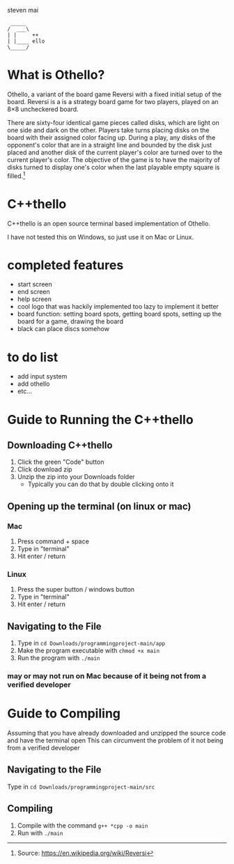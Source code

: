 steven mai

```
 _____
/  ___\
| |     ++
| |____ ello
\_____/
```

# What is Othello?

Othello, a variant of the board game Reversi with a fixed initial setup of the board. Reversi is a is a strategy board game for two players, played on an 8×8 uncheckered board.

There are sixty-four identical game pieces called disks, which are light on one side and dark on the other. Players take turns placing disks on the board with their assigned color facing up. During a play, any disks of the opponent's color that are in a straight line and bounded by the disk just placed and another disk of the current player's color are turned over to the current player's color. The objective of the game is to have the majority of disks turned to display one's color when the last playable empty square is filled.[^1]

[^1]: Source: https://en.wikipedia.org/wiki/Reversi

# C++thello

C++thello is an open source terminal based implementation of Othello.

I have not tested this on Windows, so just use it on Mac or Linux.

# completed features
* start screen 
* end screen
* help screen
* cool logo that was hackily implemented too lazy to implement it better
* board function: setting board spots, getting board spots, setting up the board for a game, drawing the board
* black can place discs somehow

# to do list
* add input system
* add othello
* etc...

# Guide to Running the C++thello

## Downloading C++thello

1. Click the green "Code" button
2. Click download zip
3. Unzip the zip into your Downloads folder
   * Typically you can do that by double clicking onto it

## Opening up the terminal (on linux or mac)

### Mac

1. Press command + space
2. Type in "terminal"
3. Hit enter / return

### Linux

1. Press the super button / windows button
2. Type in "terminal"
3. Hit enter / return

## Navigating to the File

1. Type in `cd Downloads/programmingproject-main/app`
2. Make the program executable with `chmod +x main`
3. Run the program with `./main`

### may or may not run on Mac because of it being not from a verified developer

# Guide to Compiling

Assuming that you have already downloaded and unzipped the source code and have the terminal open
This can circumvent the problem of it not being from a verified developer

## Navigating to the File

Type in `cd Downloads/programmingproject-main/src`

## Compiling

1. Compile with the command `g++ *cpp -o main`
2. Run with `./main`

